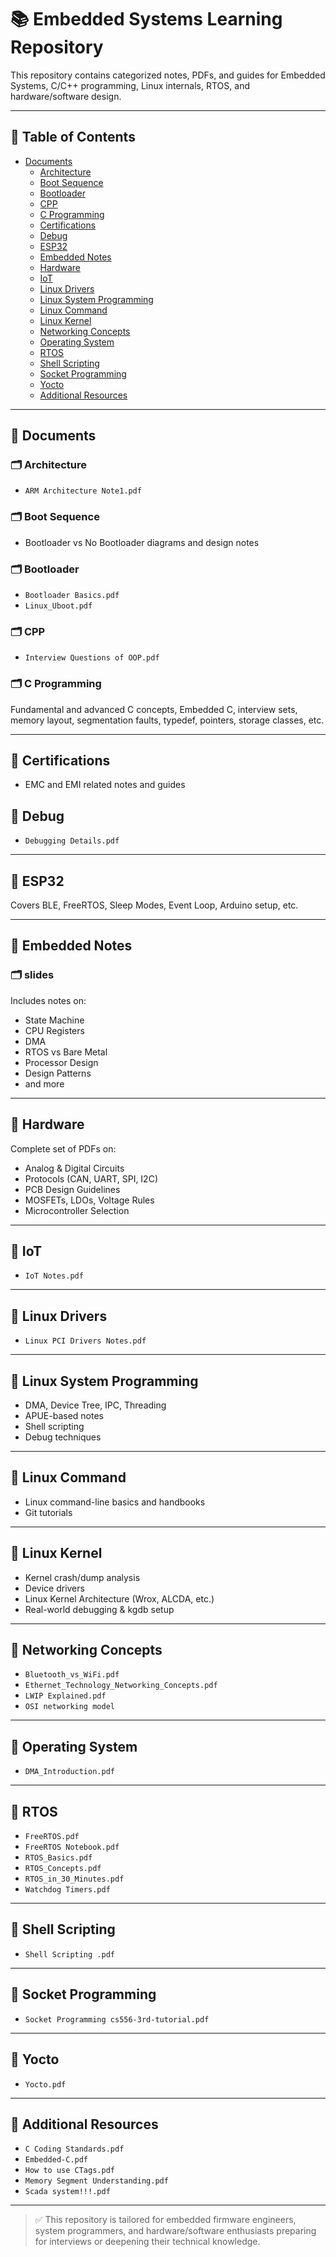 # 📚 Embedded Systems Learning Repository

This repository contains categorized notes, PDFs, and guides for Embedded Systems, C/C++ programming, Linux internals, RTOS, and hardware/software design.

---

## 📌 Table of Contents

- [Documents](#documents)
  - [Architecture](https://github.com/lkosind/Linux-kernel/tree/main/Documents/Architecture)
  - [Boot Sequence](https://github.com/lkosind/Linux-kernel/tree/main/Documents/Boot%20Sequence)
  - [Bootloader](#bootloader)
  - [CPP](#cpp)
  - [C Programming](#c-programming)
  - [Certifications](#certifications)
  - [Debug](#debug)
  - [ESP32](#esp32)
  - [Embedded Notes](#embedded-notes)
  - [Hardware](#hardware)
  - [IoT](#iot)
  - [Linux Drivers](#linux-drivers)
  - [Linux System Programming](#linux-system-programming)
  - [Linux Command](#linux-command)
  - [Linux Kernel](#linux-kernel)
  - [Networking Concepts](#networking-concepts)
  - [Operating System](#operating-system)
  - [RTOS](#rtos)
  - [Shell Scripting](#shell-scripting)
  - [Socket Programming](#socket-programming)
  - [Yocto](#yocto)
  - [Additional Resources](#additional-resources)

---

## 📁 Documents

### 🗂️ Architecture
- `ARM Architecture Note1.pdf`

### 🗂️ Boot Sequence
- Bootloader vs No Bootloader diagrams and design notes

### 🗂️ Bootloader
- `Bootloader Basics.pdf`
- `Linux_Uboot.pdf`

### 🗂️ CPP
- `Interview Questions of OOP.pdf`

### 🗂️ C Programming
Fundamental and advanced C concepts, Embedded C, interview sets, memory layout, segmentation faults, typedef, pointers, storage classes, etc.

---

## 📁 Certifications
- EMC and EMI related notes and guides

## 📁 Debug
- `Debugging Details.pdf`

---

## 📁 ESP32
Covers BLE, FreeRTOS, Sleep Modes, Event Loop, Arduino setup, etc.

---

## 📁 Embedded Notes

### 🗂️ slides
Includes notes on:
- State Machine
- CPU Registers
- DMA
- RTOS vs Bare Metal
- Processor Design
- Design Patterns
- and more

---

## 📁 Hardware
Complete set of PDFs on:
- Analog & Digital Circuits
- Protocols (CAN, UART, SPI, I2C)
- PCB Design Guidelines
- MOSFETs, LDOs, Voltage Rules
- Microcontroller Selection

---

## 📁 IoT
- `IoT Notes.pdf`

---

## 📁 Linux Drivers
- `Linux PCI Drivers Notes.pdf`

---

## 📁 Linux System Programming
- DMA, Device Tree, IPC, Threading
- APUE-based notes
- Shell scripting
- Debug techniques

---

## 📁 Linux Command
- Linux command-line basics and handbooks
- Git tutorials

---

## 📁 Linux Kernel
- Kernel crash/dump analysis
- Device drivers
- Linux Kernel Architecture (Wrox, ALCDA, etc.)
- Real-world debugging & kgdb setup

---

## 📁 Networking Concepts
- `Bluetooth_vs_WiFi.pdf`
- `Ethernet_Technology_Networking_Concepts.pdf`
- `LWIP Explained.pdf`
- `OSI networking model`

---

## 📁 Operating System
- `DMA_Introduction.pdf`

---

## 📁 RTOS
- `FreeRTOS.pdf`
- `FreeRTOS Notebook.pdf`
- `RTOS_Basics.pdf`
- `RTOS_Concepts.pdf`
- `RTOS_in_30_Minutes.pdf`
- `Watchdog Timers.pdf`

---

## 📁 Shell Scripting
- `Shell Scripting .pdf`

---

## 📁 Socket Programming
- `Socket Programming cs556-3rd-tutorial.pdf`

---

## 📁 Yocto
- `Yocto.pdf`

---

## 📄 Additional Resources
- `C Coding Standards.pdf`
- `Embedded-C.pdf`
- `How to use CTags.pdf`
- `Memory Segment Understanding.pdf`
- `Scada system!!!.pdf`

---

> ✅ This repository is tailored for embedded firmware engineers, system programmers, and hardware/software enthusiasts preparing for interviews or deepening their technical knowledge.
